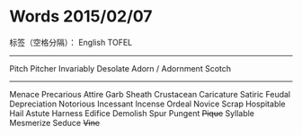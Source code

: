 # Words 2015/02/07

标签（空格分隔）： English TOFEL

---
Pitch
Pitcher
Invariably
Desolate
Adorn / Adornment
Scotch

---
Menace
Precarious
Attire
Garb
Sheath
Crustacean
Caricature
Satiric
Feudal
Depreciation
Notorious
Incessant
Incense
Ordeal
Novice
Scrap
Hospitable
Hail
Astute
Harness
Edifice
Demolish
Spur
Pungent
~~Pique~~
Syllable
Mesmerize
Seduce
~~Vine~~